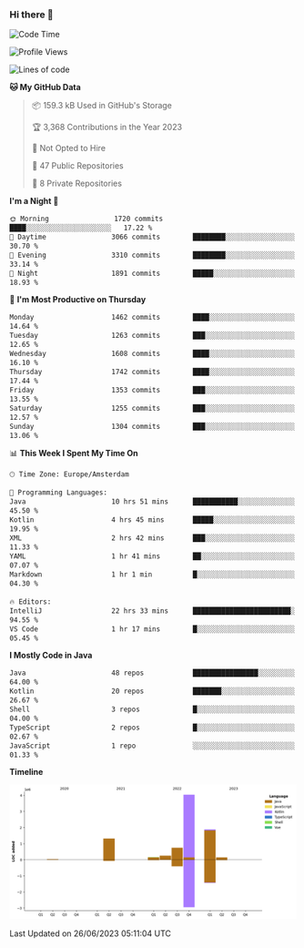 ### Hi there 👋


<!--START_SECTION:waka-->
![Code Time](http://img.shields.io/badge/Code%20Time-3%2C277%20hrs%2055%20mins-blue)

![Profile Views](http://img.shields.io/badge/Profile%20Views-110-blue)

![Lines of code](https://img.shields.io/badge/From%20Hello%20World%20I%27ve%20Written-8.6%20million%20lines%20of%20code-blue)

**🐱 My GitHub Data** 

> 📦 159.3 kB Used in GitHub's Storage 
 > 
> 🏆 3,368 Contributions in the Year 2023
 > 
> 🚫 Not Opted to Hire
 > 
> 📜 47 Public Repositories 
 > 
> 🔑 8 Private Repositories 
 > 
**I'm a Night 🦉** 

```text
🌞 Morning                1720 commits        ████░░░░░░░░░░░░░░░░░░░░░   17.22 % 
🌆 Daytime                3066 commits        ████████░░░░░░░░░░░░░░░░░   30.70 % 
🌃 Evening                3310 commits        ████████░░░░░░░░░░░░░░░░░   33.14 % 
🌙 Night                  1891 commits        █████░░░░░░░░░░░░░░░░░░░░   18.93 % 
```
📅 **I'm Most Productive on Thursday** 

```text
Monday                   1462 commits        ████░░░░░░░░░░░░░░░░░░░░░   14.64 % 
Tuesday                  1263 commits        ███░░░░░░░░░░░░░░░░░░░░░░   12.65 % 
Wednesday                1608 commits        ████░░░░░░░░░░░░░░░░░░░░░   16.10 % 
Thursday                 1742 commits        ████░░░░░░░░░░░░░░░░░░░░░   17.44 % 
Friday                   1353 commits        ███░░░░░░░░░░░░░░░░░░░░░░   13.55 % 
Saturday                 1255 commits        ███░░░░░░░░░░░░░░░░░░░░░░   12.57 % 
Sunday                   1304 commits        ███░░░░░░░░░░░░░░░░░░░░░░   13.06 % 
```


📊 **This Week I Spent My Time On** 

```text
🕑︎ Time Zone: Europe/Amsterdam

💬 Programming Languages: 
Java                     10 hrs 51 mins      ███████████░░░░░░░░░░░░░░   45.50 % 
Kotlin                   4 hrs 45 mins       █████░░░░░░░░░░░░░░░░░░░░   19.95 % 
XML                      2 hrs 42 mins       ███░░░░░░░░░░░░░░░░░░░░░░   11.33 % 
YAML                     1 hr 41 mins        ██░░░░░░░░░░░░░░░░░░░░░░░   07.07 % 
Markdown                 1 hr 1 min          █░░░░░░░░░░░░░░░░░░░░░░░░   04.30 % 

🔥 Editors: 
IntelliJ                 22 hrs 33 mins      ████████████████████████░   94.55 % 
VS Code                  1 hr 17 mins        █░░░░░░░░░░░░░░░░░░░░░░░░   05.45 % 
```

**I Mostly Code in Java** 

```text
Java                     48 repos            ████████████████░░░░░░░░░   64.00 % 
Kotlin                   20 repos            ███████░░░░░░░░░░░░░░░░░░   26.67 % 
Shell                    3 repos             █░░░░░░░░░░░░░░░░░░░░░░░░   04.00 % 
TypeScript               2 repos             █░░░░░░░░░░░░░░░░░░░░░░░░   02.67 % 
JavaScript               1 repo              ░░░░░░░░░░░░░░░░░░░░░░░░░   01.33 % 
```



**Timeline**

![Lines of Code chart](https://raw.githubusercontent.com/powercasgamer/powercasgamer/master/assets/bar_graph.png)


 Last Updated on 26/06/2023 05:11:04 UTC
<!--END_SECTION:waka-->
